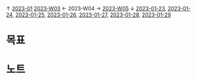 
↑ [2023-01](2023-01.md)
[2023-W03](2023-W03.md) ← 2023-W04 → [2023-W05](2023-W05.md)
↓ [2023-01-23](2023-01-23.md), [2023-01-24](2023-01-24.md), [2023-01-25](2023-01-25.md), [2023-01-26](2023-01-26.md), [2023-01-27](2023-01-27.md), [2023-01-28](2023-01-28.md), [2023-01-29](2023-01-29.md)

# 목표



# 노트




